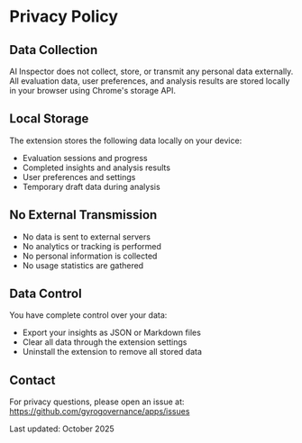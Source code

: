 # Privacy Policy

## Data Collection
AI Inspector does not collect, store, or transmit any personal data externally. All evaluation data, user preferences, and analysis results are stored locally in your browser using Chrome's storage API.

## Local Storage
The extension stores the following data locally on your device:
- Evaluation sessions and progress
- Completed insights and analysis results
- User preferences and settings
- Temporary draft data during analysis

## No External Transmission
- No data is sent to external servers
- No analytics or tracking is performed
- No personal information is collected
- No usage statistics are gathered

## Data Control
You have complete control over your data:
- Export your insights as JSON or Markdown files
- Clear all data through the extension settings
- Uninstall the extension to remove all stored data

## Contact
For privacy questions, please open an issue at: https://github.com/gyrogovernance/apps/issues

Last updated: October 2025

